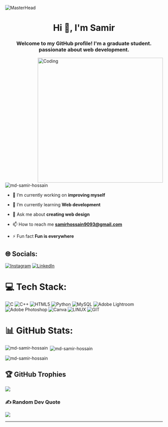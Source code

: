 ![MasterHead](https://digiday.com/wp-content/uploads/sites/3/2015/06/DonkeyKong-banner2.gif)
<h1 align="center">Hi 👋, I'm Samir</h1>
<h3 align="center">Welcome to my GitHub profile! I'm a graduate student. passionate about web development.</h3>
<img align="right" alt="Coding" width="400" src="https://amonigel.com/wp-content/uploads/2022/06/thoughtworks-gif_dribbble.gif">

<p align="left"> <img src="https://komarev.com/ghpvc/?username=md-samir-hossain&label=Profile%20views&color=0e75b6&style=flat" alt="md-samir-hossain" /> </p>

<!--<p align="left"> <a href="https://twitter.com/samir9093" target="blank"><img src="https://img.shields.io/twitter/follow/samir9093?logo=twitter&style=for-the-badge" alt="samir9093" /></a> </p> -->

- 🔭 I’m currently working on **improving myself**

- 🌱 I’m currently learning **Web development**

- 💬 Ask me about **creating web design**

- 📫 How to reach me **samirhossain9093@gmail.com**

- ⚡ Fun fact **Fun is everywhere**

## 🌐 Socials:
[![Instagram](https://img.shields.io/badge/Instagram-%23E4405F.svg?logo=Instagram&logoColor=white)](https://instagram.com/empty_0003) [![LinkedIn](https://img.shields.io/badge/LinkedIn-%230077B5.svg?logo=linkedin&logoColor=white)](https://linkedin.com/in/md-samir-hossain-7701b320b) 

# 💻 Tech Stack:
![C](https://img.shields.io/badge/c-%2300599C.svg?style=for-the-badge&logo=c&logoColor=white) ![C++](https://img.shields.io/badge/c++-%2300599C.svg?style=for-the-badge&logo=c%2B%2B&logoColor=white) ![HTML5](https://img.shields.io/badge/html5-%23E34F26.svg?style=for-the-badge&logo=html5&logoColor=white) ![Python](https://img.shields.io/badge/python-3670A0?style=for-the-badge&logo=python&logoColor=ffdd54) ![MySQL](https://img.shields.io/badge/mysql-%2300000f.svg?style=for-the-badge&logo=mysql&logoColor=white) ![Adobe Lightroom](https://img.shields.io/badge/Adobe%20Lightroom-31A8FF.svg?style=for-the-badge&logo=Adobe%20Lightroom&logoColor=white) ![Adobe Photoshop](https://img.shields.io/badge/adobe%20photoshop-%2331A8FF.svg?style=for-the-badge&logo=adobe%20photoshop&logoColor=white) ![Canva](https://img.shields.io/badge/Canva-%2300C4CC.svg?style=for-the-badge&logo=Canva&logoColor=white) ![LINUX](https://img.shields.io/badge/Linux-FCC624?style=for-the-badge&logo=linux&logoColor=black) ![GIT](https://img.shields.io/badge/Git-fc6d26?style=for-the-badge&logo=git&logoColor=white)
# 📊 GitHub Stats:
<p><img align="left" src="https://github-readme-stats.vercel.app/api/top-langs?username=md-samir-hossain&show_icons=true&locale=en&layout=compact" alt="md-samir-hossain" /></p>

<p>&nbsp;<img align="center" src="https://github-readme-stats.vercel.app/api?username=md-samir-hossain&show_icons=true&locale=en" alt="md-samir-hossain" /></p>

<p><img align="center" src="https://github-readme-streak-stats.herokuapp.com/?user=md-samir-hossain&" alt="md-samir-hossain" /></p>

## 🏆 GitHub Trophies
![](https://github-profile-trophy.vercel.app/?username=Md-Samir-Hossain&theme=radical&no-frame=true&no-bg=true&margin-w=4)

### ✍️ Random Dev Quote
![](https://quotes-github-readme.vercel.app/api?type=horizontal&theme=radical)

---


<!-- Proudly created with GPRM ( https://gprm.itsvg.in ) -->
<!---
Md-Samir-Hossain/Md-Samir-Hossain is a ✨ special ✨ repository because its `README.md` (this file) appears on your GitHub profile.
You can click the Preview link to take a look at your changes.
--->
